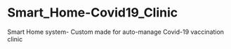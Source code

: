 # Smart_Home-Covid19_Clinic
Smart Home system- Custom made for auto-manage Covid-19 vaccination clinic
